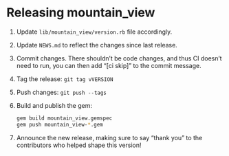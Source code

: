 # Releasing mountain_view

1. Update `lib/mountain_view/version.rb` file accordingly.
2. Update `NEWS.md` to reflect the changes since last release.
3. Commit changes. There shouldn’t be code changes, and thus CI doesn’t need to
   run, you can then add “[ci skip]” to the commit message.
4. Tag the release: `git tag vVERSION`
5. Push changes: `git push --tags`
6. Build and publish the gem:

   ```bash
   gem build mountain_view.gemspec
   gem push mountain_view-*.gem
   ```

7. Announce the new release, making sure to say “thank you” to the contributors
   who helped shape this version!
